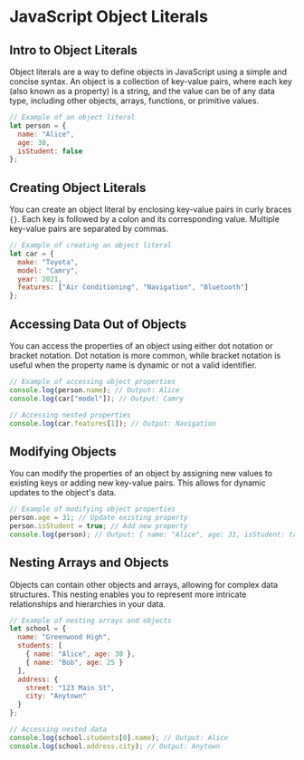 # JavaScript Object Literals

## Intro to Object Literals

Object literals are a way to define objects in JavaScript using a simple and concise syntax. An object is a collection of key-value pairs, where each key (also known as a property) is a string, and the value can be of any data type, including other objects, arrays, functions, or primitive values.

```javascript
// Example of an object literal
let person = {
  name: "Alice",
  age: 30,
  isStudent: false
};
```

## Creating Object Literals

You can create an object literal by enclosing key-value pairs in curly braces `{}`. Each key is followed by a colon and its corresponding value. Multiple key-value pairs are separated by commas.

```javascript
// Example of creating an object literal
let car = {
  make: "Toyota",
  model: "Camry",
  year: 2021,
  features: ["Air Conditioning", "Navigation", "Bluetooth"]
};
```

## Accessing Data Out of Objects

You can access the properties of an object using either dot notation or bracket notation. Dot notation is more common, while bracket notation is useful when the property name is dynamic or not a valid identifier.

```javascript
// Example of accessing object properties
console.log(person.name); // Output: Alice
console.log(car["model"]); // Output: Camry

// Accessing nested properties
console.log(car.features[1]); // Output: Navigation
```

## Modifying Objects

You can modify the properties of an object by assigning new values to existing keys or adding new key-value pairs. This allows for dynamic updates to the object's data.

```javascript
// Example of modifying object properties
person.age = 31; // Update existing property
person.isStudent = true; // Add new property
console.log(person); // Output: { name: "Alice", age: 31, isStudent: true }
```

## Nesting Arrays and Objects

Objects can contain other objects and arrays, allowing for complex data structures. This nesting enables you to represent more intricate relationships and hierarchies in your data.

```javascript
// Example of nesting arrays and objects
let school = {
  name: "Greenwood High",
  students: [
    { name: "Alice", age: 30 },
    { name: "Bob", age: 25 }
  ],
  address: {
    street: "123 Main St",
    city: "Anytown"
  }
};

// Accessing nested data
console.log(school.students[0].name); // Output: Alice
console.log(school.address.city); // Output: Anytown
```
